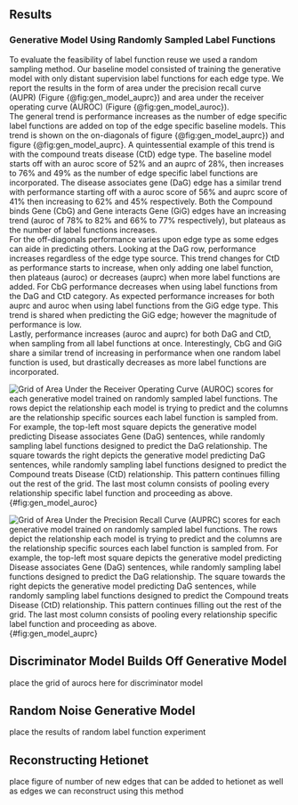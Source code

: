 ## Results

### Generative Model Using Randomly Sampled Label Functions

To evaluate the feasibility of label function reuse we used a random sampling method.
Our baseline model consisted of training the generative model with only distant supervision label functions for each edge type.
We report the results in the form of area under the precision recall curve (AUPR) (Figure {@fig:gen_model_auprc}) and area under the receiver operating curve (AUROC) (Figure {@fig:gen_model_auroc}).  
The general trend is performance increases as the number of edge specific label functions are added on top of the edge specific baseline models.
This trend is shown on the on-diagonals of figure {@fig:gen_model_auprc}) and figure {@fig:gen_model_auprc}.
A quintessential example of this trend is with the compound treats disease (CtD) edge type.
The baseline model starts off with an auroc score of 52% and an auprc of 28%, then increases to 76% and 49% as the number of edge specific label functions are incorporated. 
The disease associates gene (DaG) edge has a similar trend with performance starting off with a auroc score of 56% and auprc score of 41% then increasing to 62% and 45% respectively.
Both the Compound binds Gene (CbG) and Gene interacts Gene (GiG) edges have an increasing trend (auroc of 78% to 82% and 66% to 77% respectively), but plateaus as the number of label functions increases.  
For the off-diagonals performance varies upon edge type as some edges can aide in predicting others.
Looking at the DaG row, performance increases regardless of the edge type source.
This trend changes for CtD as performance starts to increase, when only adding one label function, then plateaus (auroc) or decreases (auprc) when more label functions are added.
For CbG performance decreases when using label functions from the DaG and CtD category.
As expected performance increases for both auprc and auroc when using label functions from the GiG edge type.
This trend is shared when predicting the GiG edge; however the magnitude of performance is low.  
Lastly, performance increases (auroc and auprc) for both DaG and CtD, when sampling from all label functions at once.
Interestingly, CbG and GiG share a similar trend of increasing in performance when one random label function is used, but drastically decreases as more label functions are incorporated.

![
Grid of Area Under the Receiver Operating Curve (AUROC) scores for each generative model trained on randomly sampled label functions.
The rows depict the relationship each model is trying to predict and the columns are the relationship specific sources each label function is sampled from.
For example, the top-left most square depicts the generative model predicting Disease associates Gene (DaG) sentences, while randomly sampling label functions designed to predict the DaG relationship. 
The square towards the right depicts the generative model predicting DaG sentences, while randomly sampling label functions designed to predict the Compound treats Disease (CtD) relationship.
This pattern continues filling out the rest of the grid.
The last most column consists of pooling every relationship specific label function and proceeding as above.
](https://raw.githubusercontent.com/greenelab/snorkeling/master/figures/label_sampling_experiment/transfer_test_set_auroc.png){#fig:gen_model_auroc}

![
Grid of Area Under the Precision Recall Curve (AUPRC) scores for each generative model trained on randomly sampled label functions.
The rows depict the relationship each model is trying to predict and the columns are the relationship specific sources each label function is sampled from.
For example, the top-left most square depicts the generative model predicting Disease associates Gene (DaG) sentences, while randomly sampling label functions designed to predict the DaG relationship. 
The square towards the right depicts the generative model predicting DaG sentences, while randomly sampling label functions designed to predict the Compound treats Disease (CtD) relationship.
This pattern continues filling out the rest of the grid.
The last most column consists of pooling every relationship specific label function and proceeding as above.
](https://raw.githubusercontent.com/greenelab/snorkeling/master/figures/label_sampling_experiment/transfer_test_set_auprc.png){#fig:gen_model_auprc}

## Discriminator Model Builds Off Generative Model
place the grid of aurocs here for discriminator model

## Random Noise Generative Model
place the results of random label function experiment

## Reconstructing Hetionet
place figure of number of new edges that can be added to hetionet as well as edges we can reconstruct using this method
